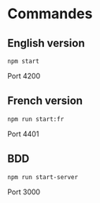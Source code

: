 # Commandes

## English version
```
npm start
```
Port 4200

## French version
```
npm run start:fr
```
Port 4401

## BDD
```
npm run start-server
```
Port 3000

